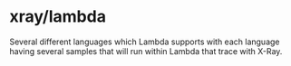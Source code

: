 # xray/lambda

Several different languages which Lambda supports with each language having several samples that will run within Lambda that trace with X-Ray.
